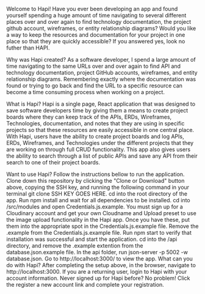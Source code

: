 Welcome to Hapi!
Have you ever been developing an app and found yourself spending a huge amount of time navigating to several different places over and over again to find technology documentation, the project github account, wireframes, or entity relationship diagrams? Would you like a way to keep the resources and documentation for your project in one place so that they are quickly accessible? If you answered yes, look no futher than HAPI.

Why was Hapi created?
As a software developer, I spend a large amount of time navigating to the same URLs over and over again to find API and technology documentation, project GitHub accounts, wireframes, and entity relationship diagrams. Remembering exactly where the documentation was found or trying to go back and find the URL to a specific resource can become a time consuming process when working on a project.

What is Hapi?
Hapi is a single page, React application that was designed to save software developers time by giving them a means to create project boards where they can keep track of the APIs, ERDs, Wireframes, Technologies, documentation, and notes that they are using in specific projects so that these resources are easily accessible in one central place. With Hapi, users have the ability to create project boards and log APIs, ERDs, Wireframes, and Technologies under the different projects that they are working on through full CRUD functionality. This app also gives users the ability to search through a list of public APIs and save any API from their search to one of their project boards.

Want to use Hapi? Follow the instructions bellow to run the application.
Clone down this repository by clicking the "Clone or Download" button above, copying the SSH key, and running the following command in your terminal git clone SSH KEY GOES HERE.
cd into the root directory of the app.
Run npm install and wait for all dependencies to be installed.
cd into /src/modules and open Credentials.js.example.
You must sign up for a Cloudinary account and get your own Cloudname and Upload preset to use the image upload functionality in the Hapi app. Once you have these, put them into the appropriate spot in the Credentials.js.example file.
Remove the .example from the Credentials.js.example file.
Run npm start to verify that installation was successful and start the application.
cd into the /api directory, and remove the .example extention from the database.json.example file.
In the api folder, run json-server -p 5002 -w database.json.
Go to http://localhost:3000/ to view the app.
What can you do with Hapi?
After completing the setup above, in the browser, navigate to http://localhost:3000.
If you are a returning user, login to Hapi with your account information.
Never signed up for Hapi before? No problem! Click the register a new account link and complete your registration.
